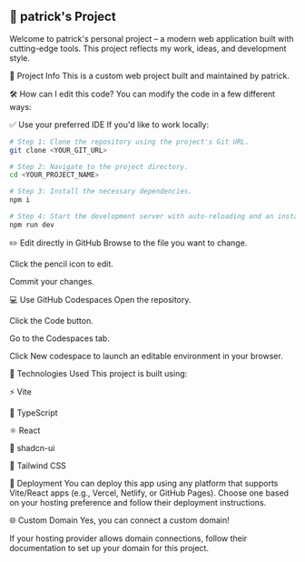 ## 🚀 patrick's Project
Welcome to patrick's personal project – a modern web application built with cutting-edge tools. This project reflects my work, ideas, and development style.


<!-- Replace <INSERT_LOGO_URL_HERE> with a link to your logo image or remove the line if you don’t have one -->
📄 Project Info
This is a custom web project built and maintained by patrick.

🛠️ How can I edit this code?
You can modify the code in a few different ways:

✅ Use your preferred IDE
If you'd like to work locally:

```sh
# Step 1: Clone the repository using the project's Git URL.
git clone <YOUR_GIT_URL>

# Step 2: Navigate to the project directory.
cd <YOUR_PROJECT_NAME>

# Step 3: Install the necessary dependencies.
npm i

# Step 4: Start the development server with auto-reloading and an instant preview.
npm run dev
```
✏️ Edit directly in GitHub
Browse to the file you want to change.

Click the pencil icon to edit.

Commit your changes.

💻 Use GitHub Codespaces
Open the repository.

Click the Code button.

Go to the Codespaces tab.

Click New codespace to launch an editable environment in your browser.

🧪 Technologies Used
This project is built using:

⚡ Vite

🧠 TypeScript

⚛️ React

💎 shadcn-ui

🎨 Tailwind CSS

🚀 Deployment
You can deploy this app using any platform that supports Vite/React apps (e.g., Vercel, Netlify, or GitHub Pages). Choose one based on your hosting preference and follow their deployment instructions.

🌐 Custom Domain
Yes, you can connect a custom domain!

If your hosting provider allows domain connections, follow their documentation to set up your domain for this project.
